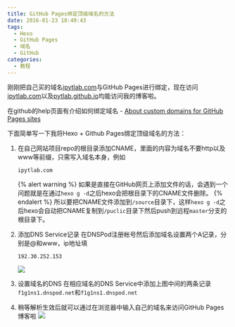 ```yaml
---
title: GitHub Pages绑定顶级域名的方法
date: 2016-01-23 18:49:43
tags:
  - Hexo
  - GitHub Pages
  - 域名
  - GitHub
categories:
  - 教程
---
```


刚刚把自己买的域名[ipytlab.com](http://ipytlab.com)与GitHub Pages进行绑定，现在访问[ipytlab.com](http://ipytlab.com)以及[pytlab.github.io](http://pytlab.github.io)均能访问我的博客啦。

在github的help页面有介绍如何绑定域名 - [About custom domains for GitHub Pages sites](https://help.github.com/articles/about-custom-domains-for-github-pages-sites/)

下面简单写一下我将Hexo + Github Pages绑定顶级域名的方法：
1. 在自己网站项目repo的根目录添加CNAME，里面的内容为域名不要http以及www等前缀，只需写入域名本身，例如
    ```
    ipytlab.com
    ```
    {% alert warning %}
    如果是直接在GitHub网页上添加文件的话，会遇到一个问题就是在通过`hexo g -d`之后hexo会把根目录下的CNAME文件删除。
    {% endalert %}
    所以要把CNAME文件添加到`/source`目录下，这样`hexo g -d`之后hexo会自动把CNAME复制到`/puclic`目录下然后push到远程`master`分支的根目录下。

2. 添加DNS Service记录
    在DNSPod注册帐号然后添加域名设置两个A记录，分别是@和www，ip地址填
    ```
    192.30.252.153
    ```
    ![](DNSPod.png)

3. 设置域名的DNS
    在相应域名的DNS Service中添加上图中间的两条记录
    `f1g1ns1.dnspod.net`和`f1g1ns1.dnspod.net`

4. 稍等解析生效后就可以通过在浏览器中输入自己的域名来访问GitHub Pages博客啦
    ![](homepage.png)
